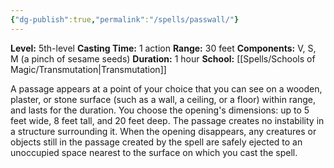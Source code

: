 ```yaml
---
{"dg-publish":true,"permalink":"/spells/passwall/"}
---
```


**Level:** 5th-level
**Casting Time:** 1 action
**Range:** 30 feet
**Components:** V, S, M (a pinch of sesame seeds)
**Duration:** 1 hour
**School:** [[Spells/Schools of Magic/Transmutation\|Transmutation]]

A passage appears at a point of your choice that you can see on a wooden, plaster, or stone surface (such as a wall, a ceiling, or a floor) within range, and lasts for the duration. You choose the opening's dimensions: up to 5 feet wide, 8 feet tall, and 20 feet deep. The passage creates no instability in a structure surrounding it.
When the opening disappears, any creatures or objects still in the passage created by the spell are safely ejected to an unoccupied space nearest to the surface on which you cast the spell.